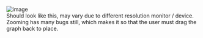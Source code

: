![image](https://github.com/KebinLinn/ecs163-24w/assets/97716641/4ff3d2b4-265e-46b8-9d4b-32c62ef62755)   
Should look like this, may vary due to different resolution monitor / device. Zooming has many bugs still, which makes it so that the user must drag the graph back to place. 



